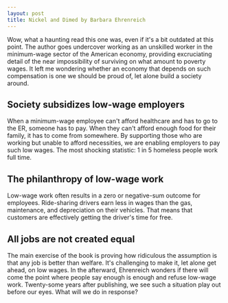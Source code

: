 ```yaml
---
layout: post
title: Nickel and Dimed by Barbara Ehrenreich
---
```


Wow, what a haunting read this one was, even if it's a bit outdated at this point. The author goes undercover working as an unskilled worker in the minimum-wage sector of the American economy, providing excruciating detail of the near impossibility of surviving on what amount to poverty wages. It left me wondering whether an economy that depends on such compensation is one we should be proud of, let alone build a society around.

## Society subsidizes low-wage employers

When a minimum-wage employee can't afford healthcare and has to go to the ER, someone has to pay. When they can't afford enough food for their family, it has to come from somewhere. By supporting those who are working but unable to afford necessities, we are enabling employers to pay such low wages. The most shocking statistic: 1 in 5 homeless people work full time.

##  The philanthropy of low-wage work

Low-wage work often results in a zero or negative-sum outcome for employees. Ride-sharing drivers earn less in wages than the gas, maintenance, and depreciation on their vehicles. That means that customers are effectively getting the driver's time for free.

## All jobs are not created equal

The main exercise of the book is proving how ridiculous the assumption is that any job is better than welfare. It's challenging to make it, let alone get ahead, on low wages. In the afterward, Ehrenreich wonders if there will come the point where people say enough is enough and refuse low-wage work. Twenty-some years after publishing, we see such a situation play out before our eyes. What will we do in response?